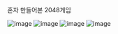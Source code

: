 혼자 만들어본 2048게임

![image](https://github.com/user-attachments/assets/f75dc6c7-5247-49b2-8de3-fb848c76b7c2)
![image](https://github.com/user-attachments/assets/e4c0ce03-00ba-4d50-bcc1-7a002a160202)
![image](https://github.com/user-attachments/assets/cd99aa50-3299-41ba-9624-915afd3ad6cf)
![image](https://github.com/user-attachments/assets/f01e9bc4-1ee1-4b6d-97f2-48e786219fe4)
